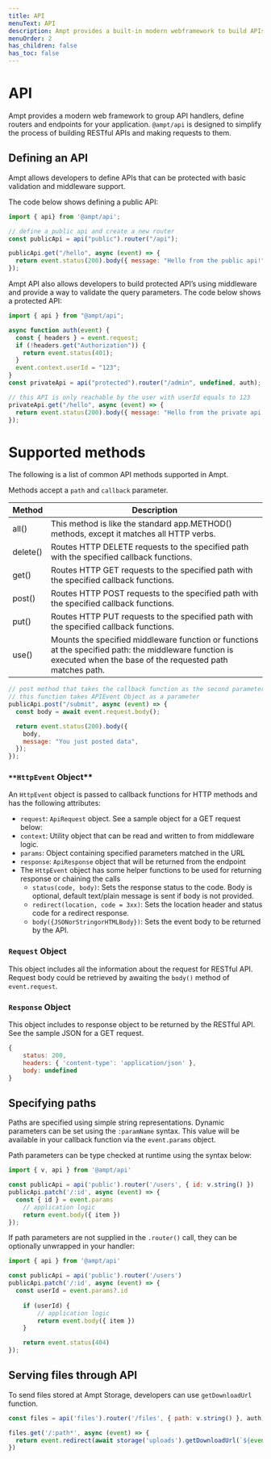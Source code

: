 ```yaml
---
title: API
menuText: API
description: Ampt provides a built-in modern webframework to build APIs fast. 
menuOrder: 2
has_children: false
has_toc: false
---
```

# API

Ampt provides a modern web framework to group API handlers, define routers and endpoints for your application. `@ampt/api` is designed to simplify the process of building RESTful APIs and making requests to them.

## Defining an API

Ampt allows developers to define APIs that can be protected with basic validation and middleware support. 

The code below shows defining a public API:

```jsx
import { api} from '@ampt/api';

// define a public api and create a new router
const publicApi = api("public").router("/api");

publicApi.get("/hello", async (event) => {
  return event.status(200).body({ message: "Hello from the public api!" });
});
```

Ampt API also allows developers to build protected API’s using middleware and provide a way to validate the query parameters. The code below shows a protected API: 

```jsx
import { api } from "@ampt/api";

async function auth(event) {
  const { headers } = event.request;
  if (!headers.get("Authorization")) {
    return event.status(401);
  }
  event.context.userId = "123";
}
const privateApi = api("protected").router("/admin", undefined, auth);

// this API is only reachable by the user with userId equals to 123
privateApi.get("/hello", async (event) => {
  return event.status(200).body({ message: "Hello from the private api!" });
});
```

# **Supported methods**

The following is a list of common API methods supported in Ampt. 

Methods accept a `path` and `callback` parameter.

| Method | Description |
| --- | --- |
| all() | This method is like the standard app.METHOD() methods, except it matches all HTTP verbs. |
| delete() | Routes HTTP DELETE requests to the specified path with the specified callback functions. |
| get() | Routes HTTP GET requests to the specified path with the specified callback functions. |
| post() | Routes HTTP POST requests to the specified path with the specified callback functions. |
| put() | Routes HTTP PUT requests to the specified path with the specified callback functions. |
| use() | Mounts the specified middleware function or functions at the specified path: the middleware function is executed when the base of the requested path matches path. |

```jsx
// post method that takes the callback function as the second parameter
// this function takes APIEvent Object as a parameter 
publicApi.post("/submit", async (event) => {
  const body = await event.request.body();

  return event.status(200).body({
    body,
    message: "You just posted data",
  });
});
```

### `**HttpEvent` Object**

An `HttpEvent` object is passed to callback functions for HTTP methods and has the following attributes: 

- `request`: `ApiRequest` object. See a sample object for a GET request below:
- `context`: Utility object that can be read and written to from middleware logic.
- `params`: Object containing specified parameters matched in the URL
- `response`: `ApiResponse` object that will be returned from the endpoint
- The `HttpEvent` object has some helper functions to be used for returning response or chaining the calls
    - `status(code, body)`: Sets the response status to the code. Body is optional, default text/plain message is sent if body is not provided.
    - `redirect(location, code = 3xx)`: Sets the location header and status code for a redirect response.
    - `body({JSONorStringorHTMLBody})`: Sets the event body to be returned by the API.

### **`Request` Object**

This object includes all the information about the request for RESTful API. Request body could be retrieved by awaiting the `body()` method of `event.request`. 

### **`Response` Object**

This object includes to response object to be returned by the RESTful API. See the sample JSON for a GET request. 

```jsx
{
	status: 200,
	headers: { 'content-type': 'application/json' },
	body: undefined
}
```

## **Specifying paths**

Paths are specified using simple string representations. Dynamic parameters can be set using the `:paramName` syntax. This value will be available in your callback function via the `event.params` object.

Path parameters can be type checked at runtime using the syntax below:

```jsx
import { v, api } from '@ampt/api'

const publicApi = api('public').router('/users', { id: v.string() })
publicApi.patch('/:id', async (event) => {
  const { id } = event.params
	// application logic
	return event.body({ item })
});
```

If path parameters are not supplied in the `.router()` call, they can be optionally unwrapped in your handler:

```jsx
import { api } from '@ampt/api'

const publicApi = api('public').router('/users')
publicApi.patch('/:id', async (event) => {
  const userId = event.params?.id
 
	if (userId) {
		// application logic
		return event.body({ item })
	}

	return event.status(404)
});
```

## **Serving files through API**

To send files stored at Ampt Storage, developers can use `getDownloadUrl` function. 

```jsx
const files = api('files').router('/files', { path: v.string() }, auth)

files.get('/:path*', async (event) => {
  return event.redirect(await storage('uploads').getDownloadUrl(`${event.context.userId}/${event.params.path}`), 307)
})
```
